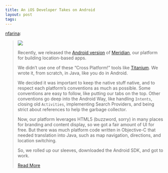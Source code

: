 ```yaml
--- 
title: An iOS Developer Takes on Android
layout: post
tags: 
---
```

[nfarina](http://nfarina.com/post/8239634061/ios-to-android):

> ![](http://cl.ly/34182G3F1r1L2r0K1M0N/Untitled-1.png)
>
> Recently, we released the [Android version](https://market.android.com/details?id=meridian.app) of [Meridian](http://www.meridianapps.com), our platform for building location-based apps.
>
> We didn’t use one of these “Cross Platform!” tools like [Titanium](http://www.appcelerator.com). We wrote it, from scratch, in Java, like you do in Android.
>
> We decided it was important to keep the native stuff native, and to respect each platform’s conventions as much as possible. Some conventions are easy to follow, like putting our tabs on the top. Other conventions go deep into the Android Way, like handling `Intents`, closing old `Activities`, implementing Search Providers, and being strict about references to help the garbage collector.
>
> Now, our platform leverages HTML5 (buzzword, sorry) in many places for branding and content display, so we got a fair amount of UI for free. But there was much platform code written in Objective-C that needed translation into Java, such as map navigation, directions, and location switching.
>
> So, we rolled up our sleeves, downloaded the Android SDK, and got to work.
>
> [Read More](http://nfarina.com/post/8239634061/ios-to-android)
